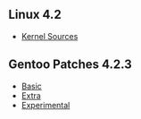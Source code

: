 
## Linux 4.2
* [Kernel Sources](http://www.kernel.org/pub/linux/kernel/v4.x/linux-4.2.tar.gz)

## Gentoo Patches 4.2.3

* [Basic](http://dev.gentoo.org/~mpagano/genpatches/tarballs/genpatches-4.2-3.base.tar.xz)
* [Extra](http://dev.gentoo.org/~mpagano/genpatches/tarballs/genpatches-4.2-3.extras.tar.xz)
* [Experimental](http://dev.gentoo.org/~mpagano/genpatches/tarballs/genpatches-4.2-3.experimental.tar.xz)
